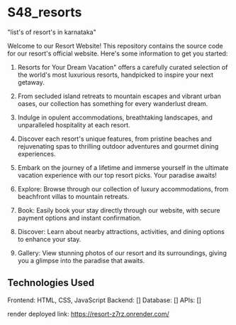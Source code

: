 # S48_resorts
"list's of resort's in karnataka"

Welcome to our Resort Website! This repository contains the source code for our resort's official website. Here's some information to get you started:

1. Resorts for Your Dream Vacation" offers a carefully curated selection of the world's most luxurious resorts, handpicked to inspire your next getaway.
  
2. From secluded island retreats to mountain escapes and vibrant urban oases, our collection has something for every wanderlust dream.

3. Indulge in opulent accommodations, breathtaking landscapes, and unparalleled hospitality at each resort.
  
4. Discover each resort's unique features, from pristine beaches and rejuvenating spas to thrilling outdoor adventures and gourmet dining experiences.
  
5. Embark on the journey of a lifetime and immerse yourself in the ultimate vacation experience with our top resort picks. Your paradise awaits!

6. Explore: Browse through our collection of luxury accommodations, from beachfront villas to mountain retreats.

7. Book: Easily book your stay directly through our website, with secure payment options and instant confirmation.

8. Discover: Learn about nearby attractions, activities, and dining options to enhance your stay.

9. Gallery: View stunning photos of our resort and its surroundings, giving you a glimpse into the paradise that awaits.

## Technologies Used
Frontend: HTML, CSS, JavaScript
Backend: []
Database: []
APIs: []
 

render deployed link: https://resort-z7rz.onrender.com/
